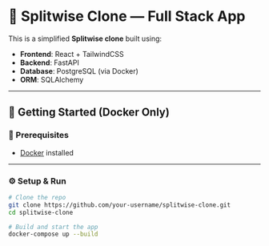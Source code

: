 # 💸 Splitwise Clone — Full Stack App

This is a simplified **Splitwise clone** built using:

- **Frontend**: React + TailwindCSS  
- **Backend**: FastAPI  
- **Database**: PostgreSQL (via Docker)  
- **ORM**: SQLAlchemy

---

## 🚀 Getting Started (Docker Only)

### 🔧 Prerequisites

- [Docker](https://www.docker.com/) installed

---

### ⚙️ Setup & Run

```bash
# Clone the repo
git clone https://github.com/your-username/splitwise-clone.git
cd splitwise-clone

# Build and start the app
docker-compose up --build

